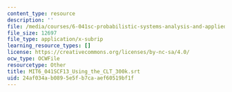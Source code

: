 ```yaml
---
content_type: resource
description: ''
file: /media/courses/6-041sc-probabilistic-systems-analysis-and-applied-probability-fall-2013/24af034ab0895e5fb7caaef60519bf1f_MIT6_041SCF13_Using_the_CLT_300k.vtt
file_size: 12697
file_type: application/x-subrip
learning_resource_types: []
license: https://creativecommons.org/licenses/by-nc-sa/4.0/
ocw_type: OCWFile
resourcetype: Other
title: MIT6_041SCF13_Using_the_CLT_300k.srt
uid: 24af034a-b089-5e5f-b7ca-aef60519bf1f
---
```

